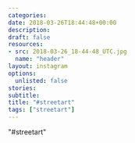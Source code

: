 ```yaml
---
categories:
date: 2018-03-26T18:44:48+00:00
description:
draft: false
resources:
- src: 2018-03-26_18-44-48_UTC.jpg
  name: "header"
layout: instagram
options:
  unlisted: false
stories:
subtitle:
title: "#streetart"
tags: ["streetart"]
---
```


"#streetart"
